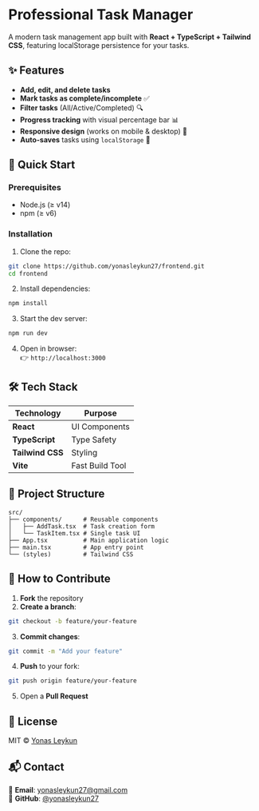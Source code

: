 # Professional Task Manager  

A modern task management app built with **React + TypeScript + Tailwind CSS**, featuring localStorage persistence for your tasks.  

## ✨ Features  

- **Add, edit, and delete tasks**  
- **Mark tasks as complete/incomplete** ✅  
- **Filter tasks** (All/Active/Completed) 🔍  
- **Progress tracking** with visual percentage bar 📊  
- **Responsive design** (works on mobile & desktop) 📱  
- **Auto-saves** tasks using `localStorage` 💾  

## 🚀 Quick Start  

### Prerequisites  
- Node.js (≥ v14)  
- npm (≥ v6)  

### Installation  
1. Clone the repo:  
```bash
git clone https://github.com/yonasleykun27/frontend.git
cd frontend
```  

2. Install dependencies:  
```bash
npm install
```  

3. Start the dev server:  
```bash
npm run dev
```  

4. Open in browser:  
👉 `http://localhost:3000`  

## 🛠 Tech Stack  

| Technology       | Purpose                          |
|------------------|----------------------------------|
| **React**        | UI Components                    |
| **TypeScript**   | Type Safety                      |
| **Tailwind CSS** | Styling                          |
| **Vite**         | Fast Build Tool                  |  

## 📂 Project Structure  

```
src/
├── components/      # Reusable components
│   ├── AddTask.tsx  # Task creation form
│   └── TaskItem.tsx # Single task UI
├── App.tsx          # Main application logic
├── main.tsx         # App entry point
└── (styles)         # Tailwind CSS
```  

## 🤝 How to Contribute  

1. **Fork** the repository  
2. **Create a branch**:  
```bash
git checkout -b feature/your-feature
```  
3. **Commit changes**:  
```bash
git commit -m "Add your feature"
```  
4. **Push** to your fork:  
```bash
git push origin feature/your-feature
```  
5. Open a **Pull Request**  

## 📜 License  
MIT © [Yonas Leykun](https://github.com/yonasleykun27)  

## 📬 Contact  
📧 **Email**: yonasleykun27@gmail.com  
🔗 **GitHub**: [@yonasleykun27](https://github.com/yonasleykun27)  
